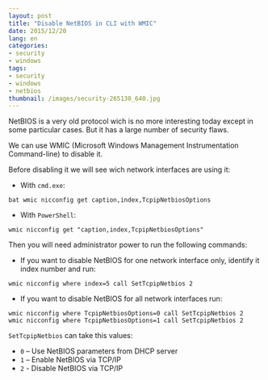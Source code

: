 ```yaml
---
layout: post
title: "Disable NetBIOS in CLI with WMIC"
date: 2015/12/20
lang: en
categories:
- security
- windows
tags:
- security
- windows
- netbios
thumbnail: /images/security-265130_640.jpg
---
```

NetBIOS is a very old protocol wich is no more interesting today except in some particular cases. But it has a large number of security flaws.

We can use WMIC (Microsoft Windows Management Instrumentation Command-line) to disable it.

Before disabling it we will see wich network interfaces are using it:
* With `cmd.exe`:
```
bat wmic nicconfig get caption,index,TcpipNetbiosOptions
```
* With `PowerShell`:
```
wmic nicconfig get "caption,index,TcpipNetbiosOptions"
```

Then you will need administrator power to run the following commands:
* If you want to disable NetBIOS for one network interface only, identify it index number and run:
```
wmic nicconfig where index=5 call SetTcpipNetbios 2
```

* If you want to disable NetBIOS for all network interfaces run:
```
wmic nicconfig where TcpipNetbiosOptions=0 call SetTcpipNetbios 2
wmic nicconfig where TcpipNetbiosOptions=1 call SetTcpipNetbios 2
```

`SetTcpipNetbios` can take this values:
* `0` – Use NetBIOS parameters from DHCP server
* `1` – Enable NetBIOS via TCP/IP
* `2` - Disable NetBIOS via TCP/IP

